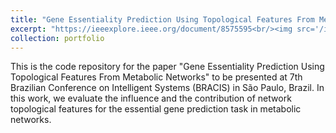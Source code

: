```yaml
---
title: "Gene Essentiality Prediction Using Topological Features From Metabolic Networks"
excerpt: "https://ieeexplore.ieee.org/document/8575595<br/><img src='/images/Bracis2018.png'>"
collection: portfolio
---
```


This is the code repository for the paper "Gene Essentiality Prediction Using Topological Features From Metabolic Networks" to be presented at 7th Brazilian Conference on Intelligent Systems (BRACIS) in São Paulo, Brazil. In this work, we evaluate the influence and the contribution of network topological features for the essential gene prediction task in metabolic networks.
